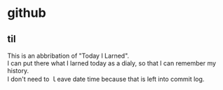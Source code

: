 # github
## til
This is an abbribation of "Today I Larned".  
I can put there what I larned today as a dialy, so that I can remember my history.  
I don't need to ｌeave date time because that is left into commit log.
